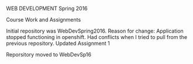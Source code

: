 WEB DEVELOPMENT Spring 2016

Course Work and Assignments

Initial repository was WebDevSpring2016.
 Reason for change: Application stopped functioning in openshift. Had conflicts when I tried to pull from the previous repository.
Updated Assignment 1  

Reporsitory moved to WebDevSp16
